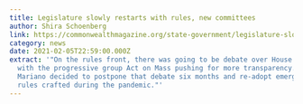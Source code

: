 ```yaml
---
title: Legislature slowly restarts with rules, new committees
author: Shira Schoenberg
link: https://commonwealthmagazine.org/state-government/legislature-slowly-restarts-with-rules-new-committees/
category: news
date: 2021-02-05T22:59:00.000Z
extract: '"On the rules front, there was going to be debate over House rules,
  with the progressive group Act on Mass pushing for more transparency. But
  Mariano decided to postpone that debate six months and re-adopt emergency
  rules crafted during the pandemic."'
---
```

